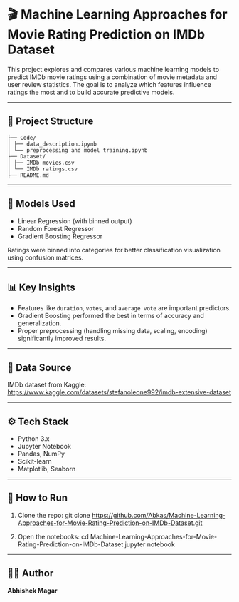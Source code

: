 # 🎬 Machine Learning Approaches for Movie Rating Prediction on IMDb Dataset

This project explores and compares various machine learning models to predict IMDb movie ratings using a combination of movie metadata and user review statistics. The goal is to analyze which features influence ratings the most and to build accurate predictive models.

---

## 📁 Project Structure
```
├── Code/
│ ├── data_description.ipynb
│ └── preprocessing and model training.ipynb
├── Dataset/
│ ├── IMDb movies.csv
│ └── IMDb ratings.csv
├── README.md
```
---

## 🧠 Models Used

- Linear Regression (with binned output)
- Random Forest Regressor
- Gradient Boosting Regressor

Ratings were binned into categories for better classification visualization using confusion matrices.

---

## 📊 Key Insights

- Features like `duration`, `votes`, and `average vote` are important predictors.
- Gradient Boosting performed the best in terms of accuracy and generalization.
- Proper preprocessing (handling missing data, scaling, encoding) significantly improved results.

---

## 📌 Data Source

IMDb dataset from Kaggle:  
https://www.kaggle.com/datasets/stefanoleone992/imdb-extensive-dataset

---

## ⚙️ Tech Stack

- Python 3.x
- Jupyter Notebook
- Pandas, NumPy
- Scikit-learn
- Matplotlib, Seaborn

---

## 🚀 How to Run

1. Clone the repo:
  git clone https://github.com/Abkas/Machine-Learning-Approaches-for-Movie-Rating-Prediction-on-IMDb-Dataset.git


2. Open the notebooks:
  cd Machine-Learning-Approaches-for-Movie-Rating-Prediction-on-IMDb-Dataset
  jupyter notebook
---

## 👨‍💻 Author

**Abhishek Magar**  

